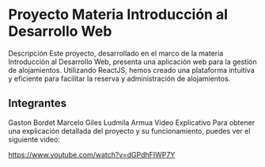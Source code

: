 # Proyecto Materia Introducción al Desarrollo Web
Descripción
Este proyecto, desarrollado en el marco de la materia Introducción al Desarrollo Web, presenta una aplicación web para la gestión de alojamientos. Utilizando ReactJS, hemos creado una plataforma intuitiva y eficiente para facilitar la reserva y administración de alojamientos.

## Integrantes
Gaston Bordet
Marcelo Giles
Ludmila Armua
Video Explicativo
Para obtener una explicación detallada del proyecto y su funcionamiento, puedes ver el siguiente video:

https://www.youtube.com/watch?v=dGPdhFIWP7Y
